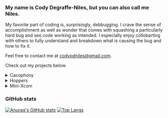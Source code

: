 ### My name is Cody Degraffe-Niles, but you can also call me Niles.

<!--
**CodyDegraffeNiles/CodyDegraffeNiles** is a ✨ _special_ ✨ repository because its `README.md` (this file) appears on your GitHub profile.

Here are some ideas to get you started:

- 🔭 I’m currently working on ...
- 🌱 I’m currently learning ...
- 👯 I’m looking to collaborate on ...
- 🤔 I’m looking for help with ...
- 💬 Ask me about ...
- 📫 How to reach me: ...
- 😄 Pronouns: ...
- ⚡ Fun fact: ...
-->

My favorite part of coding is, surprisingly, debbugging. I crave the sense of accomplishment as well as wonder that comes with squashing a particularly hard bug and see code working as intended. I especially enjoy collobarting with others to fully understand and breakdown what is causing the bug and how to fix it.

Feel free to contact me at codypdniles@gmail.com.

Check out my projects below.

<details>
 <summary>Cacophony</summary>
  A Full Stack clone of Discord where users can create/join servers and chat in real time with other users either in channels or in direct messages.
  <br/>
   <img src="https://media.giphy.com/media/V6DyDC42BUjarnCtEd/giphy.gif" alt="Cacophony Demo"/>
  <br/>
   <a href="https://cacophony-1.herokuapp.com/#/">Live Link </a>
   <a href="https://github.com/CodyDegraffeNiles/Cacophony"> Repo</a>
</details>

<details> 
 <summary>Hoppers</summary>
 A MERN stack application, built by a team of 4 engineers, where users can plan/join the ultimate event and chat with other attendents about the            adventures that await.
   <br/>
  <img src="https://media.giphy.com/media/xs3l47FQu2yrMSgEaI/giphy.gif" alt="Hoppers Demo"/>
 <br/>
  <a href="https://go-hoppers.herokuapp.com/#">Live Link </a>
  <a href="https://github.com/JonJWong//Hoppers">Repo</a>
</details>

<details>
 <summary>Mini-Xcom</summary>
 A turn-based Javascript game where users command a squad of tanks and fight the AI to the last tank standing.
 <br/>
 <img src="https://media.giphy.com/media/ZNyuPiw8I6FKUzUDT6/giphy.gif" alt="Mini-Xcom Demo" />
  <br/>
 <a href="https://codydegraffeniles.github.io/MINI-XCOM/">Live Link </a>
 <a href="https://github.com/CodyDegraffeNiles/MINI-XCOM">Repo</a>
</details>


### GitHub stats

 [![Anurag's GitHub stats](https://github-readme-stats.vercel.app/api?username=CodyDegraffeNiles&show_icons=true&theme=gruvbox)](https://github.com/anuraghazra/github-readme-stats)
[![Top Langs](https://github-readme-stats.vercel.app/api/top-langs/?username=CodyDegraffeNiles&show_icons=true&theme=gruvbox&exclude_repo=github-readme-stats,anuraghazra.github.io)](https://github.com/anuraghazra/github-readme-stats)
